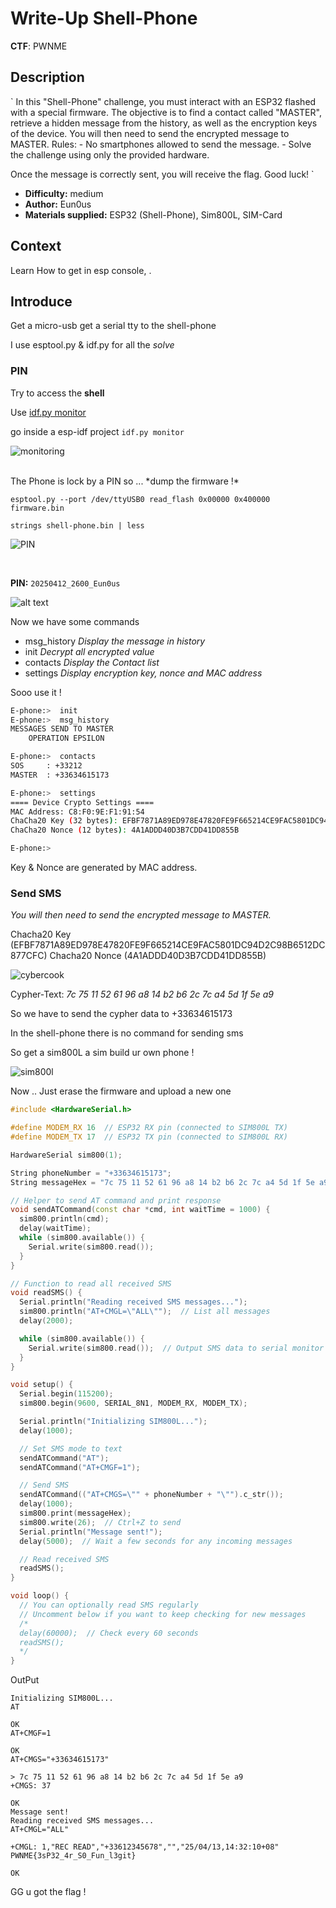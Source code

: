 # Write-Up Shell-Phone

**CTF**: PWNME


## Description 

`
In this "Shell-Phone" challenge, you must interact with an ESP32 flashed with a special firmware.
The objective is to find a contact called "MASTER", retrieve a hidden message from the history,
as well as the encryption keys of the device. You will then need to send the encrypted message
to MASTER.
Rules:
    - No smartphones allowed to send the message.
    - Solve the challenge using only the provided hardware.

Once the message is correctly sent, you will receive the flag. Good luck!
`

- **Difficulty:** medium
- **Author:** Eun0us
- **Materials supplied:** ESP32 (Shell-Phone), Sim800L, SIM-Card

## Context 
Learn How to get in esp console, .

## Introduce 

Get a micro-usb get a serial tty to the shell-phone 

I use esptool.py & idf.py for all the *solve*

### PIN

Try to access the **shell** 

Use [idf.py monitor](https://docs.espressif.com/projects/esp-idf/en/stable/esp32/api-guides/tools/idf-monitor.html)

go inside a esp-idf project 
`idf.py monitor`

![monitoring](img/monitor1.png)

</br>
The Phone is lock by a PIN so ...
*dump the firmware !* 

`esptool.py --port /dev/ttyUSB0 read_flash 0x00000 0x400000 firmware.bin`

`strings shell-phone.bin | less`

![PIN](img/PIN.png)

</br>

**PIN:** `20250412_2600_Eun0us`

![alt text](img/monitor2.png)

Now we have some commands 
- msg_history *Display the message in history*
- init        *Decrypt all encrypted value*
- contacts    *Display the Contact list*
- settings    *Display encryption key, nonce and MAC address*

Sooo use it !

```sh
E-phone:>  init
E-phone:>  msg_history
MESSAGES SEND TO MASTER
	OPERATION EPSILON

E-phone:>  contacts
SOS     : +33212
MASTER  : +33634615173

E-phone:>  settings
==== Device Crypto Settings ====
MAC Address: C8:F0:9E:F1:91:54
ChaCha20 Key (32 bytes): EFBF7871A89ED978E47820FE9F665214CE9FAC5801DC94D2C98B6512DC877CFC
ChaCha20 Nonce (12 bytes): 4A1ADDD40D3B7CDD41DD855B

E-phone:>  
```

Key & Nonce are generated by MAC address.


### Send SMS 

*You will then need to send the encrypted message to MASTER.*

Chacha20 Key   (EFBF7871A89ED978E47820FE9F665214CE9FAC5801DC94D2C98B6512DC877CFC)
Chacha20 Nonce (4A1ADDD40D3B7CDD41DD855B)

![cybercook](img/cyberchef.png)
</br>

Cypher-Text: *7c 75 11 52 61 96 a8 14 b2 b6 2c 7c a4 5d 1f 5e a9*

So we have to send the cypher data to +33634615173 

In the shell-phone there is no command for sending sms

So get a sim800L a sim build ur own phone !

![sim800l](img/ESP32-SIM800L.jpg)
</br>


Now ..
Just erase the firmware and upload a new one 

```cpp
#include <HardwareSerial.h>

#define MODEM_RX 16  // ESP32 RX pin (connected to SIM800L TX)
#define MODEM_TX 17  // ESP32 TX pin (connected to SIM800L RX)

HardwareSerial sim800(1);

String phoneNumber = "+33634615173";
String messageHex = "7c 75 11 52 61 96 a8 14 b2 b6 2c 7c a4 5d 1f 5e a9";

// Helper to send AT command and print response
void sendATCommand(const char *cmd, int waitTime = 1000) {
  sim800.println(cmd);
  delay(waitTime);
  while (sim800.available()) {
    Serial.write(sim800.read());
  }
}

// Function to read all received SMS
void readSMS() {
  Serial.println("Reading received SMS messages...");
  sim800.println("AT+CMGL=\"ALL\"");  // List all messages
  delay(2000);

  while (sim800.available()) {
    Serial.write(sim800.read());  // Output SMS data to serial monitor
  }
}

void setup() {
  Serial.begin(115200);
  sim800.begin(9600, SERIAL_8N1, MODEM_RX, MODEM_TX);

  Serial.println("Initializing SIM800L...");
  delay(1000);

  // Set SMS mode to text
  sendATCommand("AT");
  sendATCommand("AT+CMGF=1");

  // Send SMS
  sendATCommand(("AT+CMGS=\"" + phoneNumber + "\"").c_str());
  delay(1000);
  sim800.print(messageHex);
  sim800.write(26);  // Ctrl+Z to send
  Serial.println("Message sent!");
  delay(5000);  // Wait a few seconds for any incoming messages

  // Read received SMS
  readSMS();
}

void loop() {
  // You can optionally read SMS regularly
  // Uncomment below if you want to keep checking for new messages
  /*
  delay(60000);  // Check every 60 seconds
  readSMS();
  */
}
```


OutPut 

```
Initializing SIM800L...
AT

OK
AT+CMGF=1

OK
AT+CMGS="+33634615173"

> 7c 75 11 52 61 96 a8 14 b2 b6 2c 7c a4 5d 1f 5e a9
+CMGS: 37

OK
Message sent!
Reading received SMS messages...
AT+CMGL="ALL"

+CMGL: 1,"REC READ","+33612345678","","25/04/13,14:32:10+08"
PWNME{3sP32_4r_S0_Fun_l3git}

OK
```

GG u got the flag !
